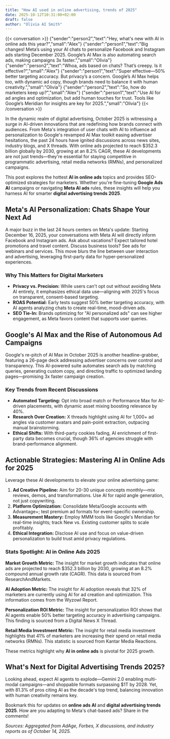 ```yaml
---
title: "How AI used in online advertising, trends of 2025"
date: 2025-10-12T10:31:00+02:00
draft: false
author: "Olivia AI Smith"
---
```


{{< conversation >}}
{"sender":"person2","text":"Hey, what's new with AI in online ads this year?","small":"Alex"}
{"sender":"person1","text":"Big changes! Meta’s using your AI chats to personalize Facebook and Instagram ads starting December 2025. Google’s AI Max is also automating search ads, making campaigns 3x faster.","small":"Olivia"}
{"sender":"person2","text":"Whoa, ads based on chats? That’s creepy. Is it effective?","small":"Alex"}
{"sender":"person1","text":"Super effective—50% better targeting accuracy. But privacy’s a concern. Google’s AI Max helps too, with dynamic ad copy, though brands need to balance it with human creativity.","small":"Olivia"}
{"sender":"person2","text":"So, how do marketers keep up?","small":"Alex"}
{"sender":"person1","text":"Use AI for ad angles and optimization, but add human touches for trust. Tools like Google’s Meridian for insights are key for 2025.","small":"Olivia"}
{{< /conversation >}}

In the dynamic realm of digital advertising, October 2025 is witnessing a surge in AI-driven innovations that are redefining how brands connect with audiences. From Meta's integration of user chats with AI to influence ad personalization to Google's revamped AI Max toolkit easing advertiser hesitations, the past 24 hours have ignited discussions across news sites, industry blogs, and X threads. With online ads projected to reach $352.3 billion globally by 2030, growing at an 8.2% CAGR, these AI developments are not just trends—they're essential for staying competitive in programmatic advertising, retail media networks (RMNs), and personalized campaigns.

This post explores the hottest **AI in online ads** topics and provides SEO-optimized strategies for marketers. Whether you're fine-tuning **Google Ads AI** campaigns or navigating **Meta AI ads** rules, these insights will help you harness AI for smarter **digital advertising trends 2025**.

## Meta's AI Personalization: Chats Shape Your Next Ad

A major buzz in the last 24 hours centers on Meta's update: Starting December 16, 2025, your conversations with Meta AI will directly inform Facebook and Instagram ads. Ask about vacations? Expect tailored hotel promotions and travel content. Discuss business tools? See ads for webinars and services. This move blurs the line between user interaction and advertising, leveraging first-party data for hyper-personalized experiences.

### Why This Matters for Digital Marketers
- **Privacy vs. Precision:** While users can't opt out without avoiding Meta AI entirely, it emphasizes ethical data use—aligning with 2025's focus on transparent, consent-based targeting.
- **ROAS Potential:** Early tests suggest 50% better targeting accuracy, with AI agents analyzing chats to create real-time, mood-driven ads.
- **SEO Tie-In:** Brands optimizing for "AI personalized ads" can see higher engagement, as Meta favors content that supports user queries.

## Google's AI Max and the Rise of Autonomous Ad Campaigns

Google's re-pitch of AI Max in October 2025 is another headline-grabber, featuring a 26-page deck addressing advertiser concerns over control and transparency. This AI-powered suite automates search ads by matching queries, generating custom copy, and directing traffic to optimized landing pages—promising 3x faster campaign creation.

### Key Trends from Recent Discussions
- **Automated Targeting:** Opt into broad match or Performance Max for AI-driven placements, with dynamic asset mixing boosting relevance by 40%.
- **Research Over Creation:** X threads highlight using AI for 1,000+ ad angles via customer avatars and pain-point extraction, outpacing manual brainstorming.
- **Ethical Shifts:** With third-party cookies fading, AI enrichment of first-party data becomes crucial, though 36% of agencies struggle with brand-performance alignment.

## Actionable Strategies: Mastering AI in Online Ads for 2025

Leverage these AI developments to elevate your online advertising game:

1. **Ad Creative Pipeline:** Aim for 20-30 unique concepts monthly—mix reviews, demos, and transformations. Use AI for rapid angle generation, not just copywriting.
2. **Platform Optimization:** Consolidate Meta/Google accounts with Advantage+; test premium ad formats for event-specific ownership.
3. **Measurement Mastery:** Employ MMM tools like Google's Meridian for real-time insights; track New vs. Existing customer splits to scale profitably.
4. **Ethical Integration:** Disclose AI use and focus on value-driven personalization to build trust amid privacy regulations.

### Stats Spotlight: AI in Online Ads 2025

**Market Growth Metric:** The insight for market growth indicates that online ads are projected to reach $352.3 billion by 2030, growing at an 8.2% compound annual growth rate (CAGR). This data is sourced from ResearchAndMarkets.

**AI Adoption Metric:** The insight for AI adoption reveals that 32% of marketers are currently using AI for ad creation and optimization. This information comes from the Wyzowl Report.

**Personalization ROI Metric:** The insight for personalization ROI shows that AI agents enable 50% better targeting accuracy in advertising campaigns. This finding is sourced from a Digital News X Thread.

**Retail Media Investment Metric:** The insight for retail media investment highlights that 41% of marketers are increasing their spend on retail media networks (RMNs). This statistic is sourced from Kantar Media Reactions.

These metrics highlight why **AI in online ads** is pivotal for 2025 growth.

## What's Next for Digital Advertising Trends 2025?

Looking ahead, expect AI agents to explode—Gemini 2.0 enabling multi-modal campaigns—and shoppable formats surpassing $1T by 2028. Yet, with 81.3% of pros citing AI as the decade's top trend, balancing innovation with human creativity remains key.

Bookmark this for updates on **online ads AI** and **digital advertising trends 2025**. How are you adapting to Meta's chat-based ads? Share in the comments!

*Sources: Aggregated from AdAge, Forbes, X discussions, and industry reports as of October 14, 2025.*